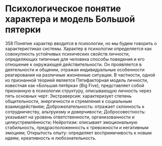 # Психологическое понятие характера и модель Большой пятерки

358 Понятие характер вводится в психологии, но мы будем говорить о характеристиках системы. Характер в психологии определяется как совокупность устойчивых психических свойств личности, определяющих типичные для человека способы поведения и его отношение к окружающей действительности. Он проявляется в деятельности и общении, отражая индивидуальные особенности реагирования на различные жизненные ситуации. В частности, одной из признанной теорией является Пятифакторная модель личности, известная как «Большая пятёрка» (Big Five), представляет собой признанную в психологии структуру, описывающую личность через пять основных черт: Экстраверсия: характеризует степень общительности, энергичности и стремления к социальным взаимодействиям; Доброжелательность: отражает склонность к сотрудничеству, альтруизму и доверчивости; Добросовестность: указывает на уровень ответственности, организованности и целеустремлённости; Нейротизм: описывает эмоциональную стабильность, предрасположенность к тревожности и негативным эмоциям; Открытость опыту: определяет восприимчивость к новым идеям, креативность и любознательность.
